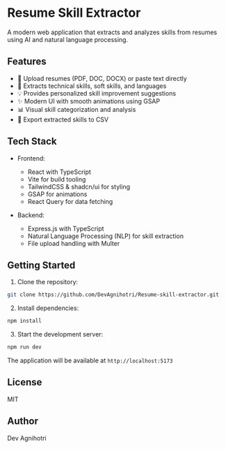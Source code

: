 # Resume Skill Extractor

A modern web application that extracts and analyzes skills from resumes using AI and natural language processing.

## Features

- 🚀 Upload resumes (PDF, DOC, DOCX) or paste text directly
- 🎯 Extracts technical skills, soft skills, and languages
- 💡 Provides personalized skill improvement suggestions
- ✨ Modern UI with smooth animations using GSAP
- 📊 Visual skill categorization and analysis
- 💾 Export extracted skills to CSV

## Tech Stack

- Frontend:

  - React with TypeScript
  - Vite for build tooling
  - TailwindCSS & shadcn/ui for styling
  - GSAP for animations
  - React Query for data fetching

- Backend:
  - Express.js with TypeScript
  - Natural Language Processing (NLP) for skill extraction
  - File upload handling with Multer

## Getting Started

1. Clone the repository:

```bash
git clone https://github.com/DevAgnihotri/Resume-skill-extractor.git
```

2. Install dependencies:

```bash
npm install
```

3. Start the development server:

```bash
npm run dev
```

The application will be available at `http://localhost:5173`

## License

MIT

## Author

Dev Agnihotri
